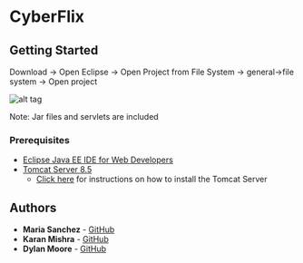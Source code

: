 # CyberFlix


## Getting Started

Download -> Open Eclipse -> Open Project from File System -> general->file system -> Open project

![alt tag](http://i67.tinypic.com/2z7lhro.png "Your build path (Libraries)  should look like this")

Note: Jar files and servlets are included

### Prerequisites

* [Eclipse Java EE IDE for Web Developers](https://www.eclipse.org/downloads/packages/eclipse-ide-java-ee-developers/indigosr2)
* [Tomcat Server 8.5](https://tomcat.apache.org/download-80.cgi#8.5.27)
    - [Click here](http://crunchify.com/step-by-step-guide-to-setup-and-install-apache-tomcat-server-in-eclipse-development-environment-ide/) for instructions on how to install the Tomcat Server

## Authors

* **Maria Sanchez** - [GitHub](https://github.com/mcsanchez093)
* **Karan Mishra**  - [GitHub](https://github.com/KaranMish)
* **Dylan Moore** - [GitHub]()

